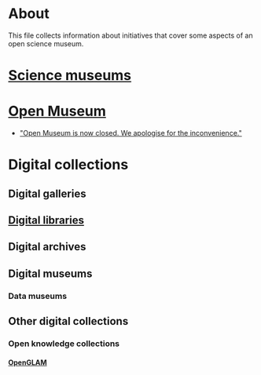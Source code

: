 # About

This file collects information about initiatives that cover some aspects of an open science museum.

# [Science museums](https://en.wikipedia.org/wiki/Science_museum)

# [Open Museum](http://www.openmuseum.org/)
- ["Open Museum is now closed. We apologise for the inconvenience."](https://web.archive.org/web/20170216220305/http://www.openmuseum.org/)

# Digital collections

## Digital galleries

## [Digital libraries](https://en.wikipedia.org/wiki/Digital_library)

## Digital archives

## Digital museums

### Data museums

## Other digital collections

### Open knowledge collections

#### [OpenGLAM](https://openglam.org/)

